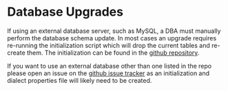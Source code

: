 Database Upgrades
=================
If using an external database server, such as MySQL, a DBA must manually perform the
database schema update. In most cases an upgrade requires re-running the initialization script
which will drop the current tables and re-create them. The initialization can be found in the
[github repository](https://github.com/dependency-check/DependencyCheck/tree/main/core/src/main/resources/data).

If you want to use an external database other than one listed in the repo please open an issue on the
[github issue tracker](https://github.com/jeremylong/DependencyCheck/issues) as an initialization and
dialect properties file will likely need to be created.